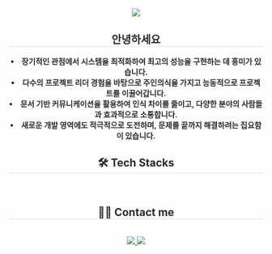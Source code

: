 <div align= "center">
    <img src="https://capsule-render.vercel.app/api?type=soft&color=b5db92&height=120&text=안녕하세요,%20개발자%20신지수입니다%20👋&animation=&fontColor=ffffff&fontSize=40" />
    </div>
    <div align= "center"> 
    <h2 style="border-bottom: 1px solid #d8dee4; color: #282d33;"> 안녕하세요 </h2>  
    <div style="font-weight: 700; font-size: 15px; text-align: center; color: #282d33;"> <li> 장기적인 관점에서 시스템을 최적화하여 최고의 성능을 구현하는 데 흥미가 있습니다.</li><li> 다수의 프로젝트 리더 경험을 바탕으로 주인의식을 가지고 능동적으로 프로젝트를 이끌어갑니다.</li><li> 문서 기반 커뮤니케이션을 활용하여 인식 차이를 줄이고, 다양한 분야의 사람들과 효과적으로 소통합니다.</li><li> 새로운 개발 영역에도 적극적으로 도전하며, 문제를 끝까지 해결하려는 집요함이 있습니다. </div> 
    </div>
    <div align= "center">
    <h2 style="border-bottom: 1px solid #d8dee4; color: #282d33;"> 🛠️ Tech Stacks </h2> <br> 
    <div style="margin: 0 auto; text-align: center;" align= "center"> </div>
    </div>
    <div align= "center">
    <h2 style="border-bottom: 1px solid #d8dee4; color: #282d33;"> 🧑‍💻 Contact me </h2> <br> 
    <div align= "center"> <a href=https://velog.io/@didyou_code/posts> <img src="https://img.shields.io/badge/Velog-20C997?style=flat&logo=Velog&logoColor=white&link=https://velog.io/@didyou_code/posts"> </a>
         <a href=mailto:sjius0506@gmail.com> <img src="https://img.shields.io/badge/Gmail-EA4335?style=flat&logo=Gmail&logoColor=white&link=mailto:sjius0506@gmail.com"> </a>
          </div>  <br> 
    <div align= "center">  </div> 
    </div>
    
